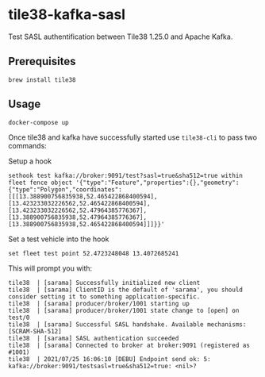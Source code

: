 # tile38-kafka-sasl

Test SASL authentification between Tile38 1.25.0 and Apache Kafka.

## Prerequisites

`brew install tile38`

## Usage

`docker-compose up`

Once tile38 and kafka have successfully started use `tile38-cli` to pass two commands:

Setup a hook

```
sethook test kafka://broker:9091/test?sasl=true&sha512=true within fleet fence object '{"type":"Feature","properties":{},"geometry":{"type":"Polygon","coordinates":[[[13.388900756835938,52.465422868400594],[13.423233032226562,52.465422868400594],[13.423233032226562,52.47964385776367],[13.388900756835938,52.47964385776367],[13.388900756835938,52.465422868400594]]]}}'
```

Set a test vehicle into the hook

```
set fleet test point 52.4723248048 13.4072685241
```

This will prompt you with:

```
tile38  | [sarama] Successfully initialized new client
tile38  | [sarama] ClientID is the default of 'sarama', you should consider setting it to something application-specific.
tile38  | [sarama] producer/broker/1001 starting up
tile38  | [sarama] producer/broker/1001 state change to [open] on test/0
tile38  | [sarama] Successful SASL handshake. Available mechanisms: [SCRAM-SHA-512]
tile38  | [sarama] SASL authentication succeeded
tile38  | [sarama] Connected to broker at broker:9091 (registered as #1001)
tile38  | 2021/07/25 16:06:10 [DEBU] Endpoint send ok: 5: kafka://broker:9091/testsasl=true&sha512=true: <nil>?
```
